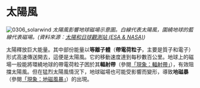 # 太陽風

![0306_solarwind](./static/0306_solarwind.jpg)
*太陽風影響地球磁場示意圖。白線代表太陽風，圍繞地球的藍線代表磁場。(資料來源︰[太陽和日球觀測站 (ESA & NASA)](http://sohowww.nascom.nasa.gov/))*

太陽釋放巨大能量。其中部份能量以**等離子體**（**帶電荷粒子**，主要是質子和電子）形式高速傳送開去，這便是太陽風。它的移動速度達到每秒數百公里。地球上的磁場一般能將環繞地球的帶電荷粒子困於其**輻射帶**（參閱<a href="#/zh_cn/section/phenomena/radiation-belt">「現象：輻射帶」</a>），有效阻擋太陽風。但在猛烈太陽風情況下，地球磁場也可能受影響而變形，導致**地磁暴**（參閱<a href="#/zh_cn/section/phenomena/geomagnetic-storms">「現象：地磁風暴」</a>）的出現。
